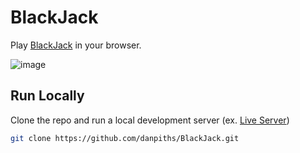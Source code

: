 # BlackJack
Play [BlackJack](https://danpiths.github.io/BlackJack/) in your browser.

![image](https://github.com/danpiths/BlackJack/assets/85949566/d0d2a509-3dc2-467a-bab7-29f7877d2872)

## Run Locally
Clone the repo and run a local development server (ex. [Live Server](https://marketplace.visualstudio.com/items?itemName=ritwickdey.LiveServer))
```bash
git clone https://github.com/danpiths/BlackJack.git
```
